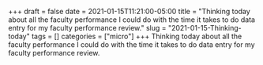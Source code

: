 +++draft = falsedate = 2021-01-15T11:21:00-05:00title = "Thinking today about all the faculty performance I could do with the time it takes to do data entry for my faculty performance review."slug = "2021-01-15-Thinking-today"tags = []categories = ["micro"]+++Thinking today about all the faculty performance I could do with the time it takes to do data entry for my faculty performance review.